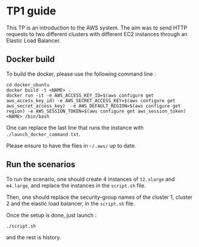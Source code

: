 # TP1 guide 

This TP is an introduction to the AWS system. The aim was to send HTTP requests to two different clusters with different EC2 instances through an Elastic Load Balancer.


## Docker build 

To build the docker, please use the following command line : 

```
cd docker_ubuntu
docker build -t <NAME> .
docker run -it -e AWS_ACCESS_KEY_ID=$(aws configure get aws_access_key_id) -e AWS_SECRET_ACCESS_KEY=$(aws configure get aws_secret_access_key)  -e AWS_DEFAULT_REGION=$(aws configure get region) -e AWS_SESSION_TOKEN=$(aws configure get aws_session_token)  <NAME> /bin/bash
```
One can replace the last line that runs the instance with ```./launch_docker_command.txt```. 

Please ensure to have the files in `~/.aws/` up to date. 

## Run the scenarios 

To run the scenario, one should create 4 instances of `t2.xlarge` and `m4.large`, and replace the instances in the `script.sh` file. 

Then, one should replace the security-group names of the cluster 1, cluster 2 and the elastic load balancer, in the `script.sh` file. 

Once the setup is done, just launch : 

```shell
./script.sh
```

and the rest is history. 